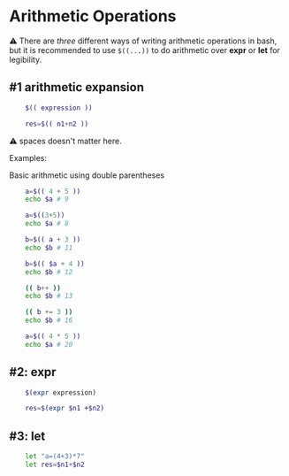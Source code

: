 # Arithmetic Operations

⚠ There are *three* different ways of writing arithmetic operations in bash, but it is recommended to use `$((...))` to do arithmetic over **expr** or **let** for legibility.

## #1 arithmetic expansion

```bash
    $(( expression ))

    res=$(( n1+n2 ))
```

⚠ spaces doesn't matter here.

Examples:

Basic arithmetic using double parentheses

```bash
    a=$(( 4 + 5 ))
    echo $a # 9

    a=$((3+5))
    echo $a # 8

    b=$(( a + 3 ))
    echo $b # 11

    b=$(( $a + 4 ))
    echo $b # 12

    (( b++ ))
    echo $b # 13

    (( b += 3 ))
    echo $b # 16

    a=$(( 4 * 5 ))
    echo $a # 20
```

## #2: expr

```bash
    $(expr expression)

    res=$(expr $n1 +$n2)
```

## #3: let

```bash
    let "a=(4+3)*7"
    let res=$n1+$n2
```
